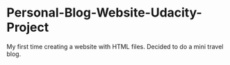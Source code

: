 # Personal-Blog-Website-Udacity-Project
My first time creating a website with HTML files. Decided to do a mini travel blog. 
